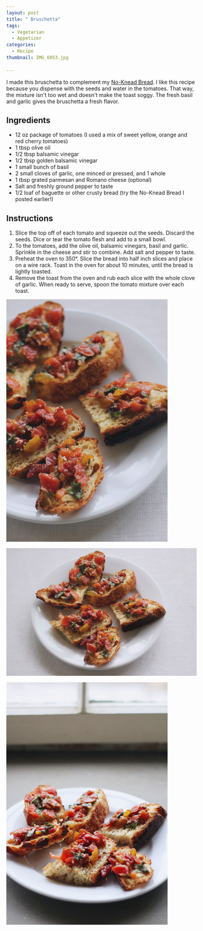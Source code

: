 ```yaml
---
layout: post
title: " Bruschetta"
tags:
  - Vegetarian
  - Appetizer
categories:
  - Recipe
thumbnail: IMG_6053.jpg

---
```


I made this bruschetta to complement my [No-Knead Bread](http://www.hannahkilcoyne.com/2017/12/no-knead-bread.html). I like this recipe because you dispense with the seeds and water in the tomatoes. That way, the mixture isn't too wet and doesn't make the toast soggy. The fresh basil and garlic gives the bruschetta a fresh flavor.

## Ingredients

- 12 oz package of tomatoes (I used a mix of sweet yellow, orange and red cherry tomatoes)
- 1 tbsp olive oil
- 1/2 tbsp balsamic vinegar
- 1/2 tbsp golden balsamic vinegar
- 1 small bunch of basil
- 2 small cloves of garlic, one minced or pressed, and 1 whole                                                           
- 1 tbsp grated parmesan and Romano cheese (optional)
- Salt and freshly ground pepper to taste
- 1/2 loaf of baguette or other crusty bread (try the No-Knead Bread I posted earlier!)

## Instructions

1. Slice the top off of each tomato and squeeze out the seeds. Discard the seeds. Dice or tear the tomato flesh and add to a small bowl.
1. To the tomatoes, add the olive oil, balsamic vinegars, basil and garlic. Sprinkle in the cheese and stir to combine. Add salt and pepper to taste.
1. Preheat the oven to 350°. Slice the bread into half inch slices and place on a wire rack. Toast in the oven for about 10 minutes, until the bread is lightly toasted. 
1. Remove the toast from the oven and rub each slice with the whole clove of garlic. When ready to serve, spoon the tomato mixture over each toast. 





![Image of  Bruschetta.](/upload/IMG_6047.jpg)

![Image of  Bruschetta.](/upload/IMG_6044.jpg)

![Image of  Bruschetta.](/upload/IMG_6052.jpg)